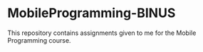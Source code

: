 # MobileProgramming-BINUS
This repository contains assignments given to me for the Mobile Programming course.
